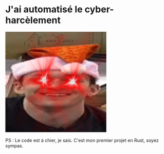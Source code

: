 # J'ai automatisé le cyber-harcèlement

![:)](readme_assets/thanus.png)

PS : Le code est à chier, je sais. C'est mon premier projet en Rust, soyez sympas.
